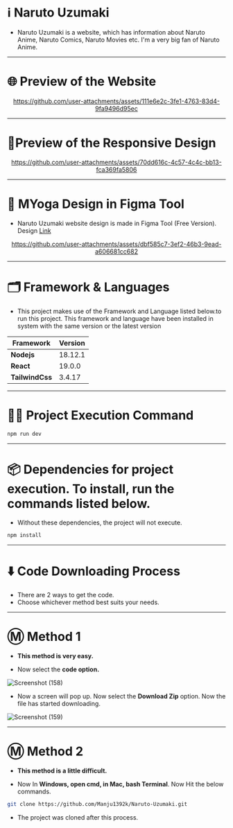 # ℹ️ Naruto Uzumaki

* Naruto Uzumaki is a website, which has information about Naruto Anime, Naruto Comics, Naruto Movies etc. I'm a very big fan of Naruto Anime.
---

# 🌐 Preview of the Website

<div align='center'>

https://github.com/user-attachments/assets/111e6e2c-3fe1-4763-83d4-9fa9496d95ec

</div>

---

# 📱Preview of the Responsive Design

<div align='center'>

https://github.com/user-attachments/assets/70dd616c-4c57-4c4c-bb13-fca369fa5806

</div>

---

# 🎨 MYoga Design in Figma Tool

* Naruto Uzumaki website design is made in Figma Tool (Free Version). Design <a href='https://www.figma.com/design/zwwX8BOJ8yAeizBgOJZw44/Naruto-Uzumaki?node-id=0-1&t=Un9MXiF4iCqtg99v-1'> Link </a>

<div align='center'>

https://github.com/user-attachments/assets/dbf585c7-3ef2-46b3-9ead-a606681cc682

</div>

---

# 🗂️ Framework & Languages

* This project makes use of the Framework and Language listed below.to run this project. This framework and language have been installed in
system with the same version or the latest version

| Framework  | Version |
| ------------- | ------------- |
| **Nodejs**  | 18.12.1  |
| **React** | 19.0.0 |
| **TailwindCss** | 3.4.17 |

---

# 👨‍💻 Project Execution Command 

```bash 
npm run dev
```

---

# 📦 Dependencies for project execution. To install, run the commands listed below. 

* Without these dependencies, the project will not execute.

```bash
npm install
```

---

# ⬇️ Code Downloading Process

* There are 2 ways to get the code.
* Choose whichever method best suits your needs. 

---

# Ⓜ️ Method 1

* **This method is very easy.**

* Now select the **code option.** 

![Screenshot (158)](https://user-images.githubusercontent.com/66934377/164152919-f2854829-535d-4227-9c2f-031f8051f6ac.png)

* Now a screen will pop up. Now select the **Download Zip** option. Now the file has started downloading.

![Screenshot (159)](https://user-images.githubusercontent.com/66934377/164153128-b64e85a2-e40c-4457-9835-a749ac79acd6.png)

---

# Ⓜ️ Method 2

* **This method is a little difficult.**

* Now In **Windows, open cmd, in Mac, bash Terminal**. Now Hit the below commands.

```bash
git clone https://github.com/Manju1392k/Naruto-Uzumaki.git
```

* The project was cloned after this process.
